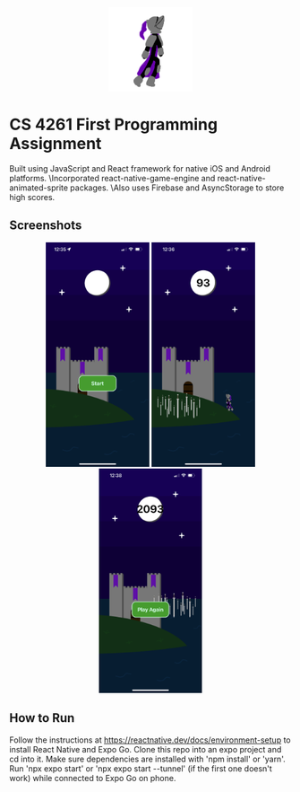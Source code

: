 <p align="center">
  <img src="https://github.com/b-dai/knight/blob/main/assets/knight_left_idle01.png" alt="Knight" height="150" />
</p>

# CS 4261 First Programming Assignment
Built using JavaScript and React framework for native iOS and Android platforms.
\Incorporated react-native-game-engine and react-native-animated-sprite packages.
\\Also uses Firebase and AsyncStorage to store high scores.

## Screenshots
<p align="center">
  <img src="https://github.com/b-dai/knight/blob/main/start.PNG" height="400" />
  <img src="https://github.com/b-dai/knight/blob/main/midGame.PNG" height="400" />
  <img src="https://github.com/b-dai/knight/blob/main/gameOver.PNG" height="400" />
</p>

## How to Run
Follow the instructions at https://reactnative.dev/docs/environment-setup to install React Native and Expo Go.
Clone this repo into an expo project and cd into it.
Make sure dependencies are installed with 'npm install' or 'yarn'.
Run 'npx expo start' or 'npx expo start --tunnel' (if the first one doesn't work) while connected to Expo Go on phone.
